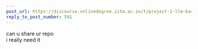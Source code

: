 ```yaml
---
post_url: https://discourse.onlinedegree.iitm.ac.in/t/project-1-llm-based-automation-agent-discussion-thread-tds-jan-2025/164277/593
reply_to_post_number: 591
---
```

can u share ur repo  
i really need it